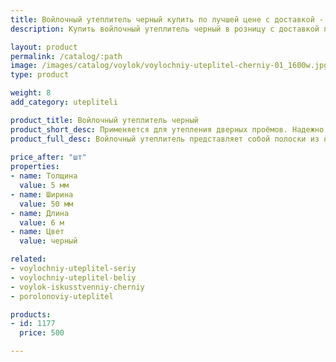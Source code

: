 ```yaml
---
title: Войлочный утеплитель черный купить по лучшей цене с доставкой - Поролоныч
description: Купить войлочный утеплитель черный в розницу с доставкой по Москве в интернет-магазине Поролоныча.

layout: product
permalink: /catalog/:path
image: /images/catalog/voylok/voylochniy-uteplitel-cherniy-01_1600w.jpg
type: product

weight: 8
add_category: utepliteli

product_title: Войлочный утеплитель черный
product_short_desc: Применяется для утепления дверных проёмов. Надежно защищает от сквозняков и попадания холодного воздуха в помещение.
product_full_desc: Войлочный утеплитель представляет собой полоски из натурального войлока шириной 50 мм. Используется для утепления дверей и окон. Обладает отличными тепло- и звукоизоляционными свойствами.
        
price_after: "шт"
properties:
- name: Толщина
  value: 5 мм
- name: Ширина
  value: 50 мм
- name: Длина
  value: 6 м
- name: Цвет
  value: черный

related:
- voylochniy-uteplitel-seriy
- voylochniy-uteplitel-beliy
- voylok-iskusstvenniy-cherniy
- porolonoviy-uteplitel

products:
- id: 1177
  price: 500

---
```

